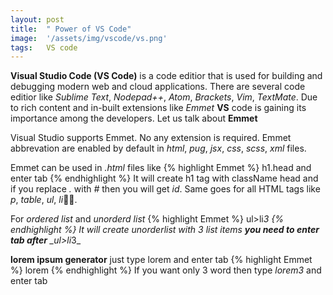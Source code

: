 ```yaml
---
layout: post
title:  " Power of VS Code"
image:  '/assets/img/vscode/vs.png'
tags:   VS code
---
```


**Visual Studio Code (VS Code)** is a code editior that is used for building and debugging modern web and cloud applications. 
There are several code editior like _Sublime Text_, _Nodepad++_, _Atom_, _Brackets_, _Vim_, _TextMate_. Due to rich content and in-built extensions like _Emmet_ **VS** code is gaining its importance among the developers. 
Let us talk about **Emmet** 

Visual Studio supports Emmet. No any extension is required. Emmet abbrevation are enabled by default in _html_, _pug_, _jsx_, _css_, _scss_, _xml_ files. 

Emmet can be used in _.html_ files like 
{% highlight Emmet %}
h1.head and enter tab
{% endhighlight %}
It will create h1 tag with className head and if you replace _._ with _#_ then you will get _id_. Same goes for all HTML tags like _p_, _table_, _ul_, _li_🤨🔥.

For _ordered list_ and _unorderd list_ 
{% highlight Emmet %}
ul>li*3 
{% endhighlight %}
It will create unorderlist with _3_ list items **you need to enter tab after** _ul>li*3_

**lorem ipsum generator**
just type lorem and enter tab
{% highlight Emmet %}
lorem
{% endhighlight %}
If you want only 3 word then type _lorem3_ and enter tab




